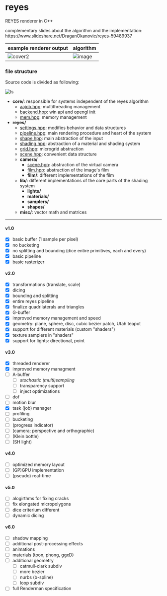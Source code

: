 # reyes
REYES renderer in C++

complementary slides about the algorithm and the implementation: https://www.slideshare.net/DraganOkanovic/reyes-59489937

| example renderer output | algorithm |
| --- | --- |
| ![cover2](log/cover2.png "cover2") | ![image](https://user-images.githubusercontent.com/1355455/147876291-fdb4e1e2-de13-4790-9c90-6509a8552da1.png) |

### file structure

Source code is divided as following:

![ls](log/ls.png "ls")

- **core/**: responsible for systems independent of the reyes algorithm
	- [aajob.hpp](src/reyes/aajob.hpp): multithreading management
	- [backend.hpp](src/reyes/backend.hpp): win api and opengl init
	- [mem.hpp](src/reyes/mem.hpp): memory management
- **reyes/**
	- [settings.hpp](src/reyes/settings.hpp): modifies behavior and data structures
	- [pipeline.hpp](src/reyes/pipeline.hpp): main rendering procedure and heart of the system
	- [shape.hpp](src/reyes/shape.hpp): main abstraction of the input
	- [shading.hpp](src/reyes/shading.hpp): abstraction of a material and shading system
	- [grid.hpp](src/reyes/grid.hpp): microgrid abstraction
	- [scene.hpp](src/reyes/scene.hpp): convenient data structure
	- **camera/**
		- [scene.hpp](src/reyes/scene.hpp): abstraction of the virtual camera
		- [film.hpp](src/reyes/film.hpp): abstraction of the image's film
		- **film/**: different implementations of the film
	- **lib/**: different implementations of the core parts of the shading system
		- **lights/**
		- **materials/**
		- **samplers/**
		- **shapes/**
	- **misc/**: vector math and matrices

---

#### v1.0

- [x] basic buffer (1 sample per pixel)
- [x] no bucketing
- [x] no splitting and bounding (dice entire primitives, each and every)
- [x] basic pipeline
- [x] basic rasterizer

#### v2.0

- [x] transformations (translate, scale)
- [x] dicing
- [x] bounding and splitting
- [x] entire reyes pipeline
- [x] finalize quadrilaterals and triangles
- [x] G-buffer
- [x] improved memory management and speed
- [x] geometry: plane, sphere, disc, cubic bezier patch, Utah teapot
- [x] support for different materials (custom "shaders")
- [x] texture samplers in "shaders"
- [x] support for lights: directional, point

#### v3.0

- [x] threaded renderer
- [x] improved memory managment
- [ ] A-buffer
    - [ ] *stochastic (multi)sampling*
    - [ ] transparency support
    - [ ] inject optimizations
- [ ] dof
- [ ] motion blur
- [x] task (job) manager
- [ ] profiling
- [ ] bucketing
- [ ] (progress indicator)
- [ ] (camera; perspective and orthographic)
- [ ] (Klein bottle)
- [ ] (SH light)

#### v4.0

- [ ] optimized memory layout
- [ ] (GP)GPU implementation
- [ ] (pseudo) real-time

#### v5.0

- [ ] alogirthms for fixing cracks
- [ ] fix elongated micropolygons
- [ ] dice criterium different
- [ ] dynamic dicing

#### v6.0

- [ ] shadow mapping
- [ ] additional post-processing effects
- [ ] animations
- [ ] materials (toon, phong, ggxD)
- [ ] additional geometry
    - [ ] catmull-clark subdiv
    - [ ] more bezier
    - [ ] nurbs (b-spline)
    - [ ] loop subdiv
- [ ] full Renderman specification
